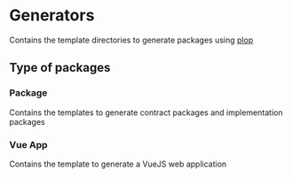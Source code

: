 # Generators

Contains the template directories to generate packages using [plop](https://github.com/plopjs/plop)

## Type of packages

### Package

Contains the templates to generate contract packages and implementation packages

### Vue App

Contains the template to generate a VueJS web application
